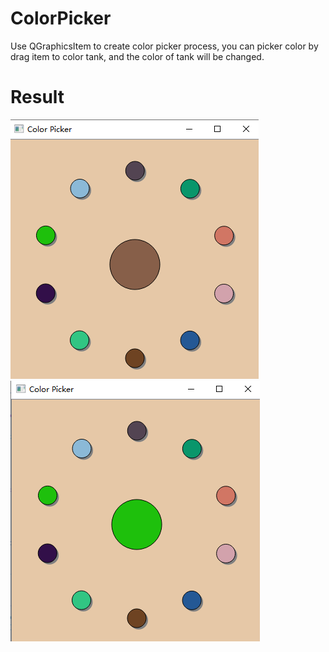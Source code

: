 # ColorPicker
Use QGraphicsItem to create color picker process, you can picker color by drag item to color tank, and the color of tank will be changed.
# Result
![Capture](capture.PNG)
![Picker](picker.PNG)
